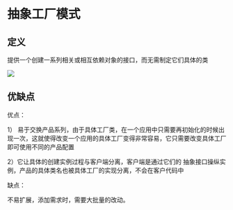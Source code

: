 # 抽象工厂模式





## 定义



提供一个创建一系列相关或相互依赖对象的接口，而无需制定它们具体的类



![](F:\GithubOpenSource\Records\设计模式\image\抽象工厂模式.png)



## 优缺点

优点：

1） 易于交换产品系列，由于具体工厂类，在一个应用中只需要再初始化的时候出现一次，这就使得改变一个应用的具体工厂变得非常容易，它只需要改变具体工厂即可使用不同的产品配置

2）它让具体的创建实例过程与客户端分离，客户端是通过它们的 抽象接口操纵实例，产品的具体类名也被具体工厂的实现分离，不会在客户代码中



缺点：

不易扩展，添加需求时，需要大批量的改动。